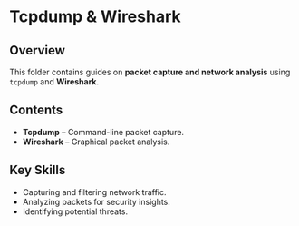 # Tcpdump & Wireshark  

## Overview  
This folder contains guides on **packet capture and network analysis** using `tcpdump` and **Wireshark**.  

## Contents  
- **Tcpdump** – Command-line packet capture.  
- **Wireshark** – Graphical packet analysis.  

## Key Skills  
- Capturing and filtering network traffic.  
- Analyzing packets for security insights.  
- Identifying potential threats.
